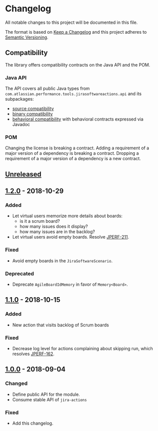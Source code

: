 # Changelog
All notable changes to this project will be documented in this file.

The format is based on [Keep a Changelog](http://keepachangelog.com/en/1.0.0/)
and this project adheres to [Semantic Versioning](http://semver.org/spec/v2.0.0.html).

## Compatibility
The library offers compatibility contracts on the Java API and the POM.

### Java API
The API covers all public Java types from `com.atlassian.performance.tools.jirasoftwareactions.api` and its subpackages:

  * [source compatibility]
  * [binary compatibility]
  * [behavioral compatibility] with behavioral contracts expressed via Javadoc

[source compatibility]: http://cr.openjdk.java.net/~darcy/OpenJdkDevGuide/OpenJdkDevelopersGuide.v0.777.html#source_compatibility
[binary compatibility]: http://cr.openjdk.java.net/~darcy/OpenJdkDevGuide/OpenJdkDevelopersGuide.v0.777.html#binary_compatibility
[behavioral compatibility]: http://cr.openjdk.java.net/~darcy/OpenJdkDevGuide/OpenJdkDevelopersGuide.v0.777.html#behavioral_compatibility

### POM
Changing the license is breaking a contract.
Adding a requirement of a major version of a dependency is breaking a contract.
Dropping a requirement of a major version of a dependency is a new contract.

## [Unreleased]
[Unreleased]: https://bitbucket.org/atlassian/jira-software-actions/branches/compare/master%0Drelease-1.2.0

## [1.2.0] - 2018-10-29
[1.2.0]: https://bitbucket.org/atlassian/jira-software-actions/branches/compare/release-1.2.0%0Drelease-1.1.0

### Added
- Let virtual users memorize more details about boards:
  - is it a scrum board?
  - how many issues does it display?
  - how many issues are in the backlog?
- Let virtual users avoid empty boards. Resolve [JPERF-211].

### Fixed
- Avoid empty boards in the `JiraSoftwareScenario`.

### Deprecated
- Deprecate `AgileBoardIdMemory` in favor of `Memory<Board>`.

[JPERF-211]: https://ecosystem.atlassian.net/browse/JPERF-211

## [1.1.0] - 2018-10-15
[1.1.0]: https://bitbucket.org/atlassian/jira-software-actions/branches/compare/release-1.1.0%0Drelease-1.0.0

### Added
- New action that visits backlog of Scrum boards

### Fixed
- Decrease log level for actions complaining about skipping run, which resolves [JPERF-162].

[JPERF-162]: https://ecosystem.atlassian.net/browse/JPERF-162

## [1.0.0] - 2018-09-04
[1.0.0]: https://bitbucket.org/atlassian/jira-software-actions/branches/compare/release-1.0.0%0Drelease-0.1.1

### Changed
- Define public API for the module.
- Consume stable API of `jira-actions`

### Fixed
- Add this changelog.

